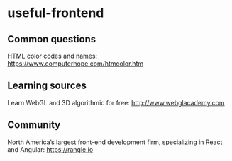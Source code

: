 # useful-frontend

## Common questions
HTML color codes and names: https://www.computerhope.com/htmcolor.htm

## Learning sources

Learn WebGL and 3D algorithmic for free: http://www.webglacademy.com

## Community
North America’s largest front-end development firm, specializing in React and Angular: https://rangle.io
